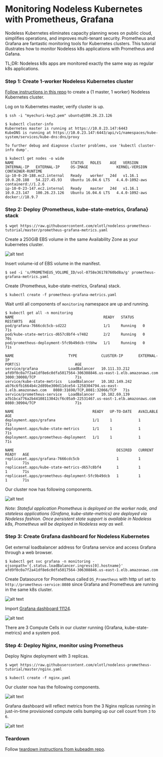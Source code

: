 # Monitoring Nodeless Kubernetes with Prometheus, Grafana

Nodeless Kubernetes eliminates capacity planning woes on public cloud, simplifies operations, and improves multi-tenant security. Prometheus and Grafana are fantastic monitoring tools for Kubernetes clusters. This tutorial illustrates how to monitor Nodeless k8s applications with Prometheus and Gafana. 

TL;DR: Nodeless k8s apps are monitored exactly the same way as regular k8s applications.

### Step 1: Create 1-worker Nodeless Kubernetes cluster

[Follow instructions in this repo](https://github.com/elotl/kubeadm-aws) to create a {1 master, 1 worker} Nodeless Kubernetes cluster.

Log on to Kubernetes master, verify cluster is up.

```
$ ssh -i "myechuri-key2.pem" ubuntu@100.26.23.126

$ kubectl cluster-info
Kubernetes master is running at https://10.0.23.147:6443
KubeDNS is running at https://10.0.23.147:6443/api/v1/namespaces/kube-system/services/kube-dns:dns/proxy

To further debug and diagnose cluster problems, use 'kubectl cluster-info dump'.

$ kubectl get nodes -o wide
NAME                          STATUS   ROLES    AGE   VERSION   INTERNAL-IP   EXTERNAL-IP     OS-IMAGE             KERNEL-VERSION   CONTAINER-RUNTIME
ip-10-0-20-188.ec2.internal   Ready    worker   24d   v1.16.1   10.0.20.188   54.227.45.93    Ubuntu 16.04.6 LTS   4.4.0-1092-aws   containerd://1.2.6
ip-10-0-23-147.ec2.internal   Ready    master   24d   v1.16.1   10.0.23.147   100.26.23.126   Ubuntu 16.04.6 LTS   4.4.0-1092-aws   docker://18.9.7
```

### Step 2: Deploy {Prometheus, kube-state-metrics, Grafana} stack

```
$ wget https://raw.githubusercontent.com/elotl/nodeless-prometheus-tutorial/master/prometheus-grafana-metrics.yaml
```

Create a 250GiB EBS volume in the same Availability Zone as your kubernetes cluster.

![alt text](https://github.com/elotl/nodeless-prometheus-tutorial/blob/master/prometheus-ebs-volume.png "Prometheus EBS Volume")

Insert volume-id of EBS volume in the manifest.
```
$ sed -i 's/PROMETHEUS_VOLUME_ID/vol-0758e36178760bd8a/g' prometheus-grafana-metrics.yaml
```

Create {Prometheus, kube-state-metrics, Grafana} stack.
```
$ kubectl create -f prometheus-grafana-metrics.yaml
```

Wait until all components of `monitoring` namespace are up and running.
```
$ kubectl get all -n monitoring
NAME                                         READY   STATUS    RESTARTS   AGE
pod/grafana-7666cdc5cb-sd222                 1/1     Running   0          71s
pod/kube-state-metrics-d657c8bf4-v7482       2/2     Running   0          70s
pod/prometheus-deployment-5fc9b49dcb-ttbhw   1/1     Running   0          71s

NAME                         TYPE           CLUSTER-IP       EXTERNAL-IP                                                               PORT(S)                         AGE
service/grafana              LoadBalancer   10.111.33.212    afd9f0c0a7f2a41df8e6c0dfa5017564-306308846.us-east-1.elb.amazonaws.com    3000:30008/TCP                  71s
service/kube-state-metrics   LoadBalancer   10.102.149.242   ab76c6fb1664b4c2d89be300d11dce54-1258304794.us-east-1.elb.amazonaws.com   8080:31698/TCP,8081:32066/TCP   71s
service/prometheus-service   LoadBalancer   10.102.69.139    a7b1bca776a2b44108113042cf6c05a9-22531467.us-east-1.elb.amazonaws.com     8080:30904/TCP                  71s

NAME                                    READY   UP-TO-DATE   AVAILABLE   AGE
deployment.apps/grafana                 1/1     1            1           71s
deployment.apps/kube-state-metrics      1/1     1            1           71s
deployment.apps/prometheus-deployment   1/1     1            1           71s

NAME                                               DESIRED   CURRENT   READY   AGE
replicaset.apps/grafana-7666cdc5cb                 1         1         1       71s
replicaset.apps/kube-state-metrics-d657c8bf4       1         1         1       71s
replicaset.apps/prometheus-deployment-5fc9b49dcb   1         1         1       71s
```

Our cluster now has following components.

![alt text](https://github.com/elotl/nodeless-prometheus-tutorial/blob/master/promstack.png "Prometheus Stack")

*Note: Stateful application Prometheus is deployed on the worker node, and stateless applications {Grafana, kube-state-metrics} are deployed via Nodeless fashion. Once persistent state support is available in Nodeless k8s, Prometheus will be deployed in Nodeless way as well.*

### Step 3: Create Grafana dashboard for Nodeless Kubernetes

Get external loadbalancer address for Grafana service and access Grafana through a web browser.

```
$ kubectl get svc grafana -n monitoring -ojsonpath='{.status.loadBalancer.ingress[0].hostname}'
afd9f0c0a7f2a41df8e6c0dfa5017564-306308846.us-east-1.elb.amazonaws.com
```

Create Datasource for Prometheus called `DS_Prometheus` with http url set to `http://prometheus-service:8080` since Grafana and Prometheus are running in the same k8s cluster.

![alt text](https://github.com/elotl/nodeless-prometheus-tutorial/blob/master/prometheus-datasource.png "Prometheus Datasource")

Import [Grafana dashboard 11124](https://grafana.com/grafana/dashboards/11124).

![alt text](https://github.com/elotl/nodeless-prometheus-tutorial/blob/master/grafana-dashboard-1.png "Grafana Dashboard")

There are 3 Compute Cells in our cluster running {Grafana, kube-state-metrics} and a system pod.

### Step 4: Deploy Nginx, monitor using Prometheus

Deploy Nginx deployment with 3 replicas.

```
$ wget https://raw.githubusercontent.com/elotl/nodeless-prometheus-tutorial/master/nginx.yaml

$ kubectl create -f nginx.yaml
```

Our cluster now has the following components.

![alt text](https://github.com/elotl/nodeless-prometheus-tutorial/blob/master/promnginxstack.png "Prometheus Nginx")

Grafana dashboard will reflect metrics from the 3 Nginx replicas running in just-in-time provisioned compute cells bumping up our cell count from `3` to `6`.

![alt text](https://github.com/elotl/nodeless-prometheus-tutorial/blob/master/grafana-dashboard-2.png "Grafana Nginx")

### Teardown

Follow [teardown instructions from kubeadm repo](https://github.com/elotl/kubeadm-aws#teardown).
